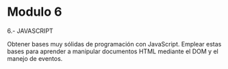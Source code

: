 # Modulo 6

6.- JAVASCRIPT

Obtener bases muy sólidas de programación con JavaScript. Emplear estas bases para aprender a manipular documentos HTML mediante el DOM y el manejo de eventos.


